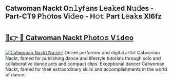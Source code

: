 ## Catwoman Nackt O𝚗𝚕yf𝚊ns L𝚎a𝚔ed N𝚞𝚍es - Part-CT9 P𝚑𝚘tos Vi𝚍𝚎o - H𝚘𝚝 Part L𝚎a𝚔s Xl6fz

# <h2><a href="http://kf0t2mh.oniu.top/?m=Catwoman+Nackt">🔗👉 🔴 Catwoman Nackt P𝚑ot𝚘𝚜 V𝚒d𝚎o</a></h2>

[![Catwoman Nackt Nu𝚍e𝚜](https://i.imgur.com/0qMVB7G.gif)](http://kf0t2mh.oniu.top/?m=Catwoman+Nackt)
Online performer and digital artist Catwoman Nackt, famed for publishing dance and lifestyle tutorials through solo and collaborative dance acts and compact clips. Exceptional dancer Catwoman Nackt, famed for their extraordinary skills and accomplishments in the world of dance.  

